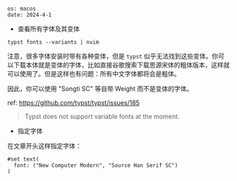 ```
os: macos
date: 2024-4-1
```

- 查看所有字体及其变体

```
typst fonts --variants | nvim
```

注意，很多字体安装时带有各种变体，但是 `typst` 似乎无法找到这些变体。你可以下载本体就是变体的字体，比如直接谷歌搜索下载思源宋体的粗体版本，这样就可以使用了。但是这样也有问题：所有中文字体都将会是粗体。

因此，你可以使用 "Songti SC" 等自带 Weight 而不是变体的字体。

ref: https://github.com/typst/typst/issues/185

> Typst does not support variable fonts at the moment.

- 指定字体

在文章开头这样指定字体：

```typst
#set text(
  font: ("New Computer Modern", "Source Han Serif SC")
)
```

